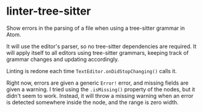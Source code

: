 # linter-tree-sitter
Show errors in the parsing of a file when using a tree-sitter grammar in Atom.

It will use the editor's parser, so no tree-sitter dependencies are required. It will apply itself to all editors using tree-sitter grammars, keeping track of grammar changes and updating accordingly.

Linting is redone each time `TextEditor.onDidStopChanging()` calls it.

Right now, errors are given a generic `Error!` error, and missing fields are given a warning. I tried using the `.isMissing()` property of the nodes, but it didn't seem to work. Instead, it will throw a missing warning when an error is detected somewhere inside the node, and the range is zero width.
